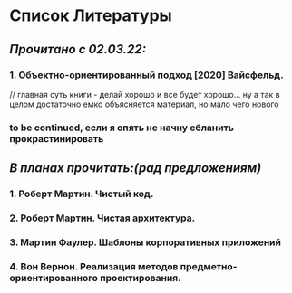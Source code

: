 # Список Литературы

## ***Прочитано с  02.03.22:***
### 1. Объектно-ориентированный подход [2020] Вайсфельд. 
// главная суть книги - делай хорошо и все будет хорошо... ну а так в целом достаточно емко объясняется материал, но мало чего нового
### to be continued, если я опять не начну ~~ебланить~~ прокрастинировать



## ***В планах прочитать:(рад предложениям)***
### 1. Роберт Мартин. Чистый код.
### 2. Роберт Мартин. Чистая архитектура.
### 3. Мартин Фаулер. Шаблоны корпоративных приложений
### 4. Вон Вернон. Реализация методов предметно-ориентированного проектирования.
